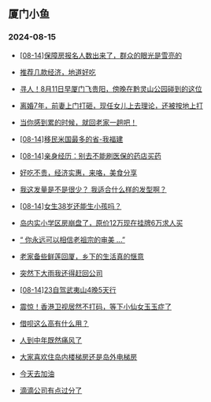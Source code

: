 ## 厦门小鱼 
### 2024-08-15

+ [[08-14]保障房报名人数出来了，群众的眼光是雪亮的](http://bbs.xmfish.com/read-htm-tid-18231605.html)

+ [推荐几款经济，地道好吃](http://bbs.xmfish.com/read-htm-tid-18231526.html)

+ [寻人！8月11日早厦门飞贵阳，傍晚在黔灵山公园碰到的这位](http://bbs.xmfish.com/read-htm-tid-18231520.html)

+ [离婚7年，前妻上门打砸，现任女儿上去理论，还被按地上打](http://bbs.xmfish.com/read-htm-tid-18231627.html)

+ [当你感到累的时候，就回老家一趟吧！](http://bbs.xmfish.com/read-htm-tid-18231602.html)

+ [[08-14]移民米国最多的省-我福建](http://bbs.xmfish.com/read-htm-tid-18231568.html)

+ [[08-14]亲身经历：别去不能刷医保的药店买药](http://bbs.xmfish.com/read-htm-tid-18231578.html)

+ [好吃不贵，经济实惠，来咯，美食分享](http://bbs.xmfish.com/read-htm-tid-18231522.html)

+ [我这发量是不是很少？
我适合什么样的发型啊？](http://bbs.xmfish.com/read-htm-tid-18231571.html)

+ [[08-14]女生38岁还能生小孩吗？](http://bbs.xmfish.com/read-htm-tid-18231832.html)

+ [岛内实小学区房崩盘了，原价12万现在挂牌6万求人买](http://bbs.xmfish.com/read-htm-tid-18231821.html)

+ [“ 你永远可以相信老祖宗的审美 ...”](http://bbs.xmfish.com/read-htm-tid-18231686.html)

+ [老家备些鲜莲回厦，乡下的生活真的惬意](http://bbs.xmfish.com/read-htm-tid-18231716.html)

+ [突然下大雨我还得赶回公司](http://bbs.xmfish.com/read-htm-tid-18231656.html)

+ [[08-14]23自驾武夷山4晚5天行](http://bbs.xmfish.com/read-htm-tid-18231649.html)

+ [震惊！香港卫视居然不打码，等下小仙女玉玉症了](http://bbs.xmfish.com/read-htm-tid-18231763.html)

+ [借呗这么高有什么用？](http://bbs.xmfish.com/read-htm-tid-18231618.html)

+ [人到中年既然痛风了](http://bbs.xmfish.com/read-htm-tid-18231845.html)

+ [大家喜欢住岛内楼梯房还是岛外电梯房](http://bbs.xmfish.com/read-htm-tid-18231689.html)

+ [今天去加油](http://bbs.xmfish.com/read-htm-tid-18231663.html)

+ [滴滴公司有点过分了](http://bbs.xmfish.com/read-htm-tid-18231913.html)

